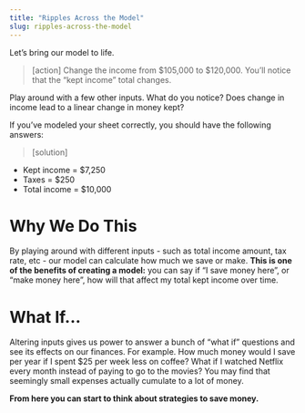 ```yaml
---
title: "Ripples Across the Model"
slug: ripples-across-the-model
---
```


Let’s bring our model to life.

>[action]
> Change the income from $105,000 to $120,000. You’ll notice that the “kept income” total changes.

Play around with a few other inputs. What do you notice? Does change in income lead to a linear change in money kept?

If you’ve modeled your sheet correctly, you should have the following answers:

> [solution]
>
* Kept income = $7,250
* Taxes = $250
* Total income = $10,000

# Why We Do This

By playing around with different inputs - such as total income amount, tax rate, etc - our model can calculate how much we save or make. **This is one of the benefits of creating a model:** you can say if “I save money here”, or “make money here”, how will that affect my total kept income over time.

# What If...

Altering inputs gives us power to answer a bunch of “what if” questions and see its effects on our finances. For example. How much money would I save per year if I spent $25 per week less on coffee? What if I watched Netflix every month instead of paying to go to the movies? You may find that seemingly small expenses actually cumulate to a lot of money.

**From here you can start to think about strategies to save money.**
